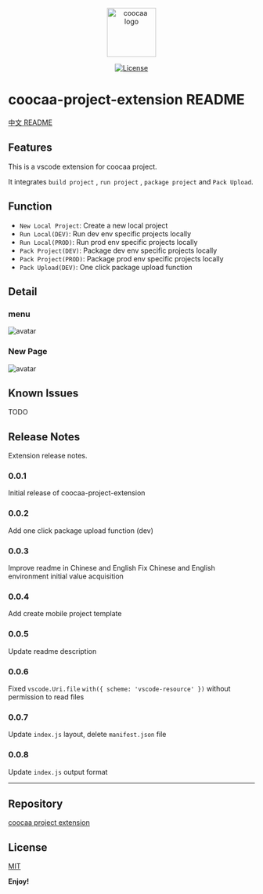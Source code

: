 <p align="center"><a href="https://github.com/wrh8214158/coocaa-project-extension" target="_blank" rel="noopener noreferrer"><img width="100" src="https://ae01.alicdn.com/kf/Hb47a85cc35084db2a6fcb704a5016a5cC.png" alt="coocaa logo"></a></p>

<p align="center">
  <a href="https://github.com/wrh8214158/coocaa-project-extension/blob/main/LICENSE"><img src="https://img.shields.io/npm/l/vue.svg?sanitize=true" alt="License"></a>
  <br>
</p>

# coocaa-project-extension README

[中文 README](README.md)

## Features

This is a vscode extension for coocaa project.

It integrates `build project` , `run project` , `package project` and `Pack Upload`.

## Function

- `New Local Project`: Create a new local project
- `Run Local(DEV)`: Run dev env specific projects locally
- `Run Local(PROD)`: Run prod env specific projects locally
- `Pack Project(DEV)`: Package dev env specific projects locally
- `Pack Project(PROD)`: Package prod env specific projects locally
- `Pack Upload(DEV)`: One click package upload function

## Detail

### menu

![avatar](https://ae01.alicdn.com/kf/Hdfeb07363e4f49deb37ffaf128f7d723K.png)

### New Page

![avatar](https://ae01.alicdn.com/kf/Hd6c1058a16d94b4ca73cf3a165f27e8fS.png)

## Known Issues

TODO

## Release Notes

Extension release notes.

### 0.0.1

Initial release of coocaa-project-extension

### 0.0.2

Add one click package upload function (dev)

### 0.0.3

Improve readme in Chinese and English
Fix Chinese and English environment initial value acquisition

### 0.0.4

Add create mobile project template

### 0.0.5

Update readme description

### 0.0.6

Fixed `vscode.Uri.file` `with({ scheme: 'vscode-resource' })` without permission to read files

### 0.0.7

Update `index.js` layout, delete `manifest.json` file

### 0.0.8

Update `index.js` output format

---

## Repository

[coocaa project extension](https://github.com/wrh8214158/coocaa-project-extension)

## License

[MIT](https://opensource.org/licenses/MIT)

**Enjoy!**
